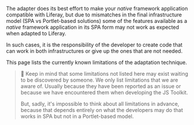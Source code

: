The adapter does its best effort to make your _native_ framework application compatible with Liferay, but due to mismatches in the final infrastructure model (SPA vs Portlet-based solutions) some of the features available as a _native_ framework application in its SPA form may not work as expected when adapted to Liferay.

In such cases, it is the responsibility of the developer to create code that can work in both infrastructures or give up the ones that are not needed.

This page lists the currently known limitations of the adaptation technique.

> 👀 Keep in mind that some limitations not listed here may exist waiting to be discovered by someone. We only list limitations that we are aware of. Usually because they have been reported as an issue or because we have encountered them when developing the JS Toolkit.
>
> But, sadly, it's impossible to think about all limitations in advance, because that depends entirely on what the developers may do that works in SPA but not in a Portlet-based model.

